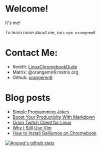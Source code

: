 # Welcome!

It's me!

To learn more about me, run:
`npx orangemn6`


# Contact Me:

- Reddit: [LinuxChromebookDude](https://reddit.com/u/LinuxChromebookDude)
- Matrix: @orangemn6:matrix.org
- Github: [orangemn6](https://github.com/orangemn6)

# Blog posts
<!-- BLOG-POST-LIST:START -->
- [Simple Programming Jokes](https://www.jacobgoldstein.tk/posts/simple-programming-jokes/)
- [Boost Your Productivity With Markdown](https://www.jacobgoldstein.tk/posts/boost-your-productivity-with-markdown/)
- [Orion Twitch Client for Linux](https://www.jacobgoldstein.tk/posts/orion-twitch-client-for-linux/)
- [Why I Still Use Vim](https://www.jacobgoldstein.tk/posts/why-i-still-use-vim/)
- [How to Install Galliumos on Chromebook](https://www.jacobgoldstein.tk/posts/how-to-install-galliumos-on-chromebook/)
<!-- BLOG-POST-LIST:END -->

[![Anurag's github stats](https://github-readme-stats.vercel.app/api?username=orangemn6)](https://github.com/anuraghazra/github-readme-stats)
